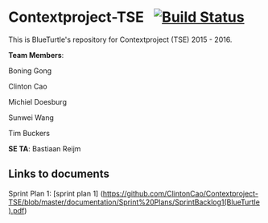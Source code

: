 # Contextproject-TSE &nbsp; [![Build Status](https://travis-ci.org/ClintonCao/Contextproject-TSE.svg?branch=master)](https://travis-ci.org/ClintonCao/Contextproject-TSE)
This is BlueTurtle's repository for Contextproject (TSE) 2015 - 2016.

**Team Members**:

Boning Gong

Clinton Cao

Michiel Doesburg

Sunwei Wang

Tim Buckers

**SE TA**: Bastiaan Reijm


## Links to documents

Sprint Plan 1: [sprint plan 1] (https://github.com/ClintonCao/Contextproject-TSE/blob/master/documentation/Sprint%20Plans/SprintBacklog1(BlueTurtle).pdf)
